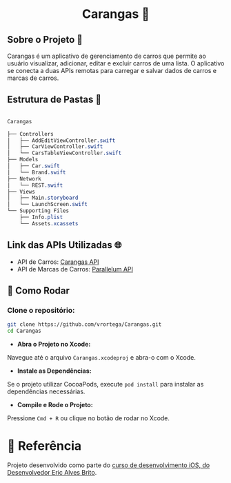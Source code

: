 
<div align="center"><h1>Carangas 🚗</div></h1>
  
## Sobre o Projeto 📝
Carangas é um aplicativo de gerenciamento de carros que permite ao usuário visualizar, adicionar, editar e excluir carros de uma lista. O aplicativo se conecta a duas APIs remotas para carregar e salvar dados de carros e marcas de carros.

## Estrutura de Pastas 📁
```css

Carangas

├── Controllers
│   ├── AddEditViewController.swift
│   ├── CarViewController.swift
│   └── CarsTableViewController.swift
├── Models
│   ├── Car.swift
│   └── Brand.swift
├── Network
│   └── REST.swift
├── Views
│   ├── Main.storyboard
│   └── LaunchScreen.swift
└── Supporting Files
    ├── Info.plist
    └── Assets.xcassets
```

## Link das APIs Utilizadas 🌐
- API de Carros: <a href="https://carangas.herokuapp.com/cars" target="_blank">Carangas API</a>
- API de Marcas de Carros: <a href="https://parallelum.com.br/fipe/api/v1/carros/marcas" target="_blank">Parallelum API</a>

 ## 🚀 Como Rodar

### Clone o repositório:

```sh
git clone https://github.com/vrortega/Carangas.git
cd Carangas
```

* **Abra o Projeto no Xcode:**

Navegue até o arquivo `Carangas.xcodeproj` e abra-o com o Xcode.

* **Instale as Dependências:**

Se o projeto utilizar CocoaPods, execute `pod install` para instalar as dependências necessárias.

* **Compile e Rode o Projeto:**

Pressione `Cmd + R` ou clique no botão de rodar no Xcode.

# 📖 Referência
Projeto desenvolvido como parte do <a href="https://www.udemy.com/course/curso-completo-de-desenvolvimento-ios11swift4" target="_blank">
curso de desenvolvimento iOS, do Desenvolvedor Eric Alves Brito</a>.
